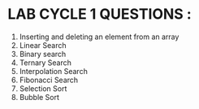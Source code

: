 # LAB CYCLE 1 QUESTIONS :  
1. Inserting and deleting an element from an array
2. Linear Search
3. Binary search
4. Ternary Search
5. Interpolation Search
6. Fibonacci Search
7. Selection Sort 
8. Bubble Sort